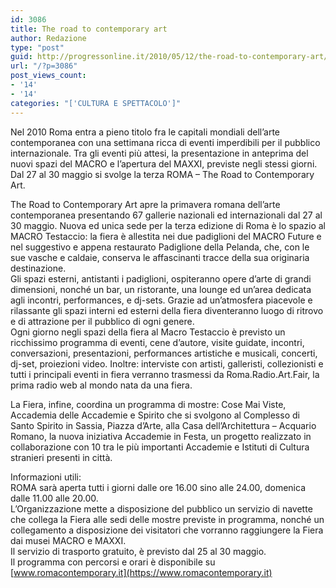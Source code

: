 ```yaml
---
id: 3086
title: The road to contemporary art
author: Redazione
type: "post"
guid: http://progressonline.it/2010/05/12/the-road-to-contemporary-art/
url: "/?p=3086"
post_views_count:
- '14'
- '14'
categories: "['CULTURA E SPETTACOLO']"
---
```


Nel 2010 Roma entra a pieno titolo fra le capitali mondiali dell’arte contemporanea con una settimana ricca di eventi imperdibili per il pubblico internazionale. Tra gli eventi più attesi, la presentazione in anteprima del nuovi spazi del MACRO e l’apertura del MAXXI, previste negli stessi giorni. Dal 27 al 30 maggio si svolge la terza ROMA – The Road to Contemporary Art.

The Road to Contemporary Art apre la primavera romana dell’arte contemporanea presentando 67 gallerie nazionali ed internazionali dal 27 al 30 maggio. Nuova ed unica sede per la terza edizione di Roma è lo spazio al MACRO Testaccio: la fiera è allestita nei due padiglioni del MACRO Future e nel suggestivo e appena restaurato Padiglione della Pelanda, che, con le sue vasche e caldaie, conserva le affascinanti tracce della sua originaria destinazione.  
Gli spazi esterni, antistanti i padiglioni, ospiteranno opere d’arte di grandi dimensioni, nonché un bar, un ristorante, una lounge ed un’area dedicata agli incontri, performances, e dj-sets. Grazie ad un’atmosfera piacevole e rilassante gli spazi interni ed esterni della fiera diventeranno luogo di ritrovo e di attrazione per il pubblico di ogni genere.  
Ogni giorno negli spazi della fiera al Macro Testaccio è previsto un ricchissimo programma di eventi, cene d’autore, visite guidate, incontri, conversazioni, presentazioni, performances artistiche e musicali, concerti, dj-set, proiezioni video. Inoltre: interviste con artisti, galleristi, collezionisti e tutti i principali eventi in fiera verranno trasmessi da Roma.Radio.Art.Fair, la prima radio web al mondo nata da una fiera.

La Fiera, infine, coordina un programma di mostre: Cose Mai Viste, Accademia delle Accademie e Spirito che si svolgono al Complesso di Santo Spirito in Sassia, Piazza d’Arte, alla Casa dell’Architettura – Acquario Romano, la nuova iniziativa Accademie in Festa, un progetto realizzato in collaborazione con 10 tra le più importanti Accademie e Istituti di Cultura stranieri presenti in città.

Informazioni utili:  
ROMA sarà aperta tutti i giorni dalle ore 16.00 sino alle 24.00, domenica dalle 11.00 alle 20.00.  
L’Organizzazione mette a disposizione del pubblico un servizio di navette che collega la Fiera alle sedi delle mostre previste in programma, nonché un collegamento a disposizione dei visitatori che vorranno raggiungere la Fiera dai musei MACRO e MAXXI.  
Il servizio di trasporto gratuito, è previsto dal 25 al 30 maggio.  
Il programma con percorsi e orari è disponibile su [www.romacontemporary.it](https://www.romacontemporary.it)